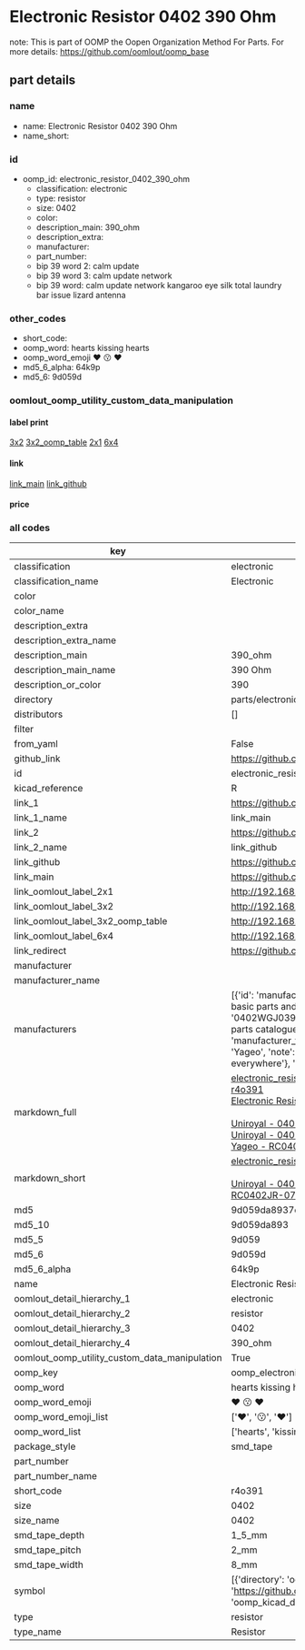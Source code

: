 # Electronic Resistor 0402 390 Ohm  

note: This is part of OOMP the Oopen Organization Method For Parts. For more details: https://github.com/oomlout/oomp_base

##  part details
  







### name
* name: Electronic Resistor 0402 390 Ohm
* name_short: 
### id
* oomp_id: electronic_resistor_0402_390_ohm
  * classification: electronic
  * type: resistor
  * size: 0402
  * color: 
  * description_main: 390_ohm
  * description_extra: 
  * manufacturer: 
  * part_number: 
  * bip 39 word 2: calm update
  * bip 39 word 3: calm update network
  * bip 39 word: calm update network kangaroo eye silk total laundry bar issue lizard antenna

### other_codes
* short_code: 
* oomp_word: hearts kissing hearts
* oomp_word_emoji :hearts: :kissing: :hearts:
* md5_6_alpha: 64k9p
* md5_6: 9d059d






### oomlout_oomp_utility_custom_data_manipulation
#### label print
[3x2](http://192.168.1.245:1112/?label=oomp%2064k9p)
[3x2_oomp_table](http://192.168.1.108:1112/?label=oomp%2064k9p)
[2x1](http://192.168.1.242:1112/?label=oomp%2064k9p)
[6x4](http://192.168.1.55:1112/?label=oomp%2064k9p)    

#### link

[link_main](https://github.com/oomlout/oomlout_oomp_version_1_messy/tree/main/parts/electronic_resistor_0402_390_ohm) [link_github](https://github.com/oomlout/oomlout_oomp_version_1_messy/tree/main/parts/electronic_resistor_0402_390_ohm)                             

#### price







### all codes 
| key | value |  
| --- | --- |  
| classification | electronic |  
| classification_name | Electronic |  
| color |  |  
| color_name |  |  
| description_extra |  |  
| description_extra_name |  |  
| description_main | 390_ohm |  
| description_main_name | 390 Ohm |  
| description_or_color | 390 |  
| directory | parts/electronic_resistor_0402_390_ohm |  
| distributors | [] |  
| filter |  |  
| from_yaml | False |  
| github_link | https://github.com/oomlout/oomlout_oomp_part_src/tree/main/parts/electronic_resistor_0402_390_ohm |  
| id | electronic_resistor_0402_390_ohm |  
| kicad_reference | R |  
| link_1 | https://github.com/oomlout/oomlout_oomp_version_1_messy/tree/main/parts/electronic_resistor_0402_390_ohm |  
| link_1_name | link_main |  
| link_2 | https://github.com/oomlout/oomlout_oomp_version_1_messy/tree/main/parts/electronic_resistor_0402_390_ohm |  
| link_2_name | link_github |  
| link_github | https://github.com/oomlout/oomlout_oomp_version_1_messy/tree/main/parts/electronic_resistor_0402_390_ohm |  
| link_main | https://github.com/oomlout/oomlout_oomp_version_1_messy/tree/main/parts/electronic_resistor_0402_390_ohm |  
| link_oomlout_label_2x1 | http://192.168.1.242:1112/?label=oomp%2064k9p |  
| link_oomlout_label_3x2 | http://192.168.1.245:1112/?label=oomp%2064k9p |  
| link_oomlout_label_3x2_oomp_table | http://192.168.1.108:1112/?label=oomp%2064k9p |  
| link_oomlout_label_6x4 | http://192.168.1.55:1112/?label=oomp%2064k9p |  
| link_redirect | https://github.com/oomlout/oomlout_oomp_version_1_messy/tree/main/parts/electronic_resistor_0402_390_ohm |  
| manufacturer |  |  
| manufacturer_name |  |  
| manufacturers | [{'id': 'manufacturer_uniroyal', 'link': '', 'name': 'Uniroyal', 'note': {'reason': 'did this one first, but not in jlc pcb basic parts and 1 percent are and they are the same price', 'reason_short': 'not in jlc basic parts'}, 'part_number': '0402WGJ0391TCE'}, {'id': 'manufacturer_uniroyal', 'link': '', 'name': 'Uniroyal', 'note': {'reason': 'in the jlc basic parts catalogue', 'reason_short': 'jlc basic part'}, 'part_number': '0402WGF3900TCE'}, {'id': 'manufacturer_yageo', 'link': 'https://www.yageo.com/en/Chart/Download/pdf/RC0402JR-07390RL', 'name': 'Yageo', 'note': {'reason': 'yageo is a commonly cross referenced part number', 'reason_short': 'available everywhere'}, 'part_number': 'RC0402JR-07390RL'}] |  
| markdown_full | [electronic_resistor_0402_390_ohm](none)<br>[r4o391](none)<br>[Electronic Resistor 0402 390 Ohm](none)<br><br>[Uniroyal - 0402WGJ0391TCE- not in jlc basic parts]() [(L)  ](https://www.lcsc.com/search?q=0402WGJ0391TCE)[(D)  ](https://www.digikey.com/en/products?keywords=0402WGJ0391TCE)[(M)  ](https://www.mouser.com/Search/Refine?Keyword=0402WGJ0391TCE)[(N)  ](https://www.newark.com/search?st=0402WGJ0391TCE)[(SZ)  ](https://so.szlcsc.com/global.html?k=0402WGJ0391TCE)<br>[Uniroyal - 0402WGF3900TCE- jlc basic part]() [(L)  ](https://www.lcsc.com/search?q=0402WGF3900TCE)[(D)  ](https://www.digikey.com/en/products?keywords=0402WGF3900TCE)[(M)  ](https://www.mouser.com/Search/Refine?Keyword=0402WGF3900TCE)[(N)  ](https://www.newark.com/search?st=0402WGF3900TCE)[(SZ)  ](https://so.szlcsc.com/global.html?k=0402WGF3900TCE)<br>[Yageo - RC0402JR-07390RL- available everywhere](https://www.yageo.com/en/Chart/Download/pdf/RC0402JR-07390RL) [(L)  ](https://www.lcsc.com/search?q=RC0402JR-07390RL)[(D)  ](https://www.digikey.com/en/products?keywords=RC0402JR-07390RL)[(M)  ](https://www.mouser.com/Search/Refine?Keyword=RC0402JR-07390RL)[(N)  ](https://www.newark.com/search?st=RC0402JR-07390RL)[(SZ)  ](https://so.szlcsc.com/global.html?k=RC0402JR-07390RL)<br> |  
| markdown_short | [electronic_resistor_0402_390_ohm](none)<br><br>[Uniroyal - 0402WGJ0391TCE- not in jlc basic parts]()[Uniroyal - 0402WGF3900TCE- jlc basic part]()[Yageo - RC0402JR-07390RL- available everywhere](https://www.yageo.com/en/Chart/Download/pdf/RC0402JR-07390RL) |  
| md5 | 9d059da8937dbcbb2228979929bba104 |  
| md5_10 | 9d059da893 |  
| md5_5 | 9d059 |  
| md5_6 | 9d059d |  
| md5_6_alpha | 64k9p |  
| name | Electronic Resistor 0402 390 Ohm |  
| oomlout_detail_hierarchy_1 | electronic |  
| oomlout_detail_hierarchy_2 | resistor |  
| oomlout_detail_hierarchy_3 | 0402 |  
| oomlout_detail_hierarchy_4 | 390_ohm |  
| oomlout_oomp_utility_custom_data_manipulation | True |  
| oomp_key | oomp_electronic_resistor_0402_390_ohm |  
| oomp_word | hearts kissing hearts |  
| oomp_word_emoji | :hearts: :kissing: :hearts: |  
| oomp_word_emoji_list | [':hearts:', ':kissing:', ':hearts:'] |  
| oomp_word_list | ['hearts', 'kissing', 'hearts'] |  
| package_style | smd_tape |  
| part_number |  |  
| part_number_name |  |  
| short_code | r4o391 |  
| size | 0402 |  
| size_name | 0402 |  
| smd_tape_depth | 1_5_mm |  
| smd_tape_pitch | 2_mm |  
| smd_tape_width | 8_mm |  
| symbol | [{'directory': 'oomlout_oomp_symbol_bot/symbols/kicad_device_r//working/working.kicad_sym', 'index': 0, 'link': 'https://github.com/oomlout/oomlout_oomp_symbol_bot/tree/main/symbols/kicad_device_r', 'oomp_key': 'oomp_kicad_device_r'}] |  
| type | resistor |  
| type_name | Resistor |  
